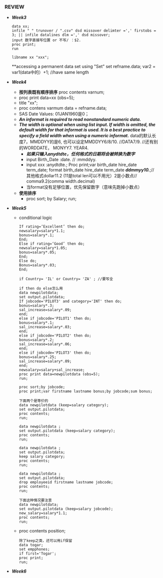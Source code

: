 ### REVIEW
* ***Week3***
  ```
  data xx;
  infile " " trunover / ".csv" dsd missover delimter =',' firstobs = 3; || infile datalines dlm =',' dsd missover;
  input 数字直接写位置 or 不写/ ：$2.
  proc print;
  run
  ```
  ```
  libname xx "xxx";
  ```
  **accessing a permanent data set using "Set"
  set refname.data; 
  var2 = var1(data中的）+1; //have same length
  
* ***Week4***
  - **按列表既有顺序排序**
    proc contents varnum;
  - proc print data=xx (obs=5);
  - title "xx"; 
  - proc contens varmum data = refname.data;
  - SAS Date Values: 01JAN1960是0；
  - ***An informat is required to read nonstandard numeric data.***
  - ***The width is optional when using list input. If width is omitted, the default width for that informat is used. It is a best practice to specify a field width when using a numeric informat.*** data的默认长度7，MMDDYY的是6, 也可以设定MMDDYY6/8/10. //DATA7/9. //还有别的WORDDATE， MONYY7. YEAR4.
    - ***如果只输入anydtdte，任何格式的日期将会被转换为数字***
    - input Birth_Date :date.  // :mmddyy. 
    - input xxx :anydtdte.;
      Proc print;var birth_date hire_date term_date;
      format birth_date hire_date term_date ***ddmmyy10.***;// 其他格式dollar11.2 (11是total len可以不用光）2是小数点// comma9.2(comma width.decimal)
    - 当format没有足够位置，优先保留数字（意味先跑掉小数点）
  - **使用排序**
    - proc sort;
        by Salary;
      run;
* ***Week5***
  - conditional logic
    ```
    If rating=‘Excellent’ then do;
    newsalary=salary*1.1;
    bonus=salary*.1;
    End;
    Else if rating=‘Good’ then do;
    newsalary=salary*1.05;
    bonus=salary*.05;
    End;
    Else do;
    Bonus=salary*.03;
    End;
    ```
    ```
    if Country= 'IL' or Country= 'ZA' ; //要写全
    ```
    ```
    if then do else怎么用
    data newpilotdata;
    set output.pilotdata;
    If jobcode='PILOT3' and category='INT' then do;
    bonus=salary*.3;
    sal_increase=salary*.09;
    end;
    else if jobcode='PILOT1' then do;
    bonus=salary*.1;
    sal_increase=salary*.03;
    end;
    else if jobcode='PILOT2' then do;
    bonus=salary*.2;
    sal_increase=salary*.06;
    end;
    else if jobcode='PILOT3' then do;
    bonus=salary*.25;
    sal_increase=salary*.09;
    end;
    newsalary=salary+sal_increase;
    proc print data=newpilotdata (obs=5);
    run;
    ```
    ```
    proc sort;by jobcode;
    proc print;var firstname lastname bonus;by jobcode;sum bonus;
    ```
    ```
    下面两个是等价的
    data newpilotdata (keep=salary category);
    set output.pilotdata;
    proc contents;
    run;

    data newpilotdata ;
    set output.pilotdata (keep=salary category);
    proc contents;
    run;

    data newpilotdata ;
    set output.pilotdata;
    keep salary category;
    proc contents;
    run;

    data newpilotdata ;
    set output.pilotdata;
    drop employeeid firstname lastname jobcode;
    proc contents;
    run;
    ```

    ```
    下面这种情况要注意
    data newpilotdata;
    set output.pilotdata (keep=salary jobcode);
    new_salary=salary*1.1;
    proc contents;
    run;
    ```
  - proc contents position;

    ```
    除了keep之类，还可以用if保留
    data togar;
    set empphones;
    if first='Togar';
    proc print;
    run;
    ```
* ***Week6***
